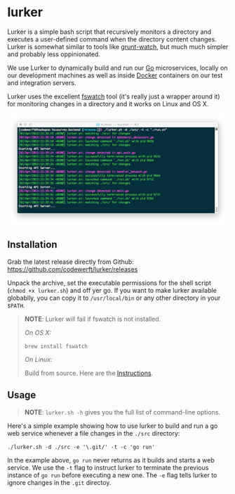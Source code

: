 # lurker

Lurker is a simple bash script that recursively monitors a directory and executes a user-defined command when the directory content changes. Lurker is somewhat similar to tools like [grunt-watch](https://github.com/gruntjs/grunt-contrib-watch), but much much simpler and probably less oppinionated.

We use Lurker to dynamically build and run our [Go](http://golang.org/) microservices, locally on our development machines as well as inside [Docker](http://www.docker.com) containers on our test and integration servers.

Lurker uses the excellent [fswatch](http://emcrisostomo.github.io/fswatch/) tool (it's really just a wrapper around it) for monitoring changes in a directory and it works on Linux and OS X.

![The lurker in action...](https://raw.githubusercontent.com/codewerft/lurker/gh-pages/screenshot.png "The lurker in action...")

## Installation

Grab the latest release directly from Github: https://github.com/codewerft/lurker/releases

Unpack the archive, set the executable permissions for the shell script (``chmod +x lurker.sh``) and off yer go. If you want to make lurker available globablly, you can copy it to ``/usr/local/bin`` or any other directory in your ``$PATH``.

> **NOTE**: Lurker will fail if fswatch is not installed.
>
> *On OS X:*
>
> ```
> brew install fswatch
> ```
>
> *On Linux:*
>
> Build from source. Here are the [Instructions](http://emcrisostomo.github.io/fswatch/).

## Usage

> **NOTE**: ``lurker.sh -h`` gives you the full list of command-line options.

Here's a simple example showing how to use lurker to build and run a go web service whenever a file changes in the ``./src`` directory:

```
./lurker.sh -d ./src -e '\.git/' -t -c 'go run'
```

In the example above, ``go run`` never returns as it builds and starts a web service. We use the ``-t`` flag to instruct lurker to terminate the previous instance of ``go run`` before executing a new one. The ``-e`` flag tells lurker to ignore changes in the `.git` directoy. 
